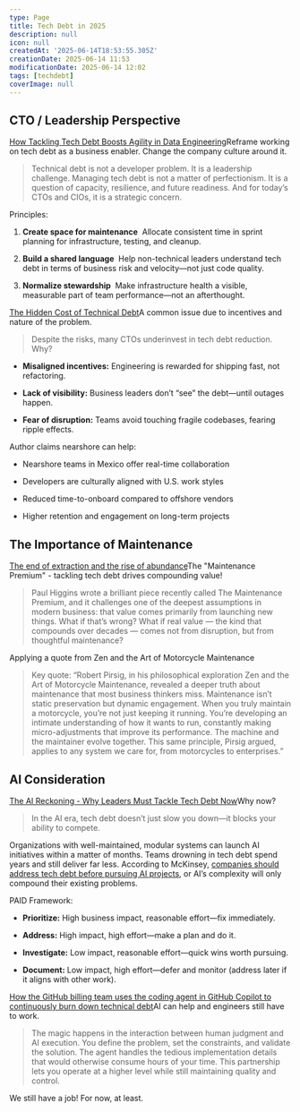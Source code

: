 ```yaml
---
type: Page
title: Tech Debt in 2025
description: null
icon: null
createdAt: '2025-06-14T18:53:55.305Z'
creationDate: 2025-06-14 11:53
modificationDate: 2025-06-14 12:02
tags: [techdebt]
coverImage: null
---
```


## CTO / Leadership Perspective

[How Tackling Tech Debt Boosts Agility in Data Engineering](https://ctomagazine.com/tackling-tech-debt-boosts-agility-data-engineering/)Reframe working on tech debt as a business enabler. Change the company culture around it.

> Technical debt is not a developer problem. It is a leadership challenge. Managing tech debt is not a matter of perfectionism. It is a question of capacity, resilience, and future readiness. And for today’s CTOs and CIOs, it is a strategic concern.

Principles:

1. **Create space for maintenance**  Allocate consistent time in sprint planning for infrastructure, testing, and cleanup.

2. **Build a shared language**  Help non-technical leaders understand tech debt in terms of business risk and velocity—not just code quality.

3. **Normalize stewardship**  Make infrastructure health a visible, measurable part of team performance—not an afterthought.

[The Hidden Cost of Technical Debt](https://sciodev.com/blog/the-hidden-cost-of-technical-debt/)A common issue due to incentives and nature of the problem.

> Despite the risks, many CTOs underinvest in tech debt reduction. Why?

- **Misaligned incentives:** Engineering is rewarded for shipping fast, not refactoring.

- **Lack of visibility:** Business leaders don’t “see” the debt—until outages happen.

- **Fear of disruption:** Teams avoid touching fragile codebases, fearing ripple effects.

Author claims nearshore can help:

- Nearshore teams in Mexico offer real-time collaboration

- Developers are culturally aligned with U.S. work styles

- Reduced time-to-onboard compared to offshore vendors

- Higher retention and engagement on long-term projects

## The Importance of Maintenance

[The end of extraction and the rise of abundance](https://bigthink.com/business/the-end-of-extraction-and-the-rise-of-abundance/)The "Maintenance Premium" - tackling tech debt drives compounding value!

> Paul Higgins wrote a brilliant piece recently called The Maintenance Premium, and it challenges one of the deepest assumptions in modern business: that value comes primarily from launching new things. What if that’s wrong? What if real value — the kind that compounds over decades — comes not from disruption, but from thoughtful maintenance?

Applying a quote from  Zen and the Art of Motorcycle Maintenance

> Key quote: “Robert Pirsig, in his philosophical exploration Zen and the Art of Motorcycle Maintenance, revealed a deeper truth about maintenance that most business thinkers miss. Maintenance isn’t static preservation but dynamic engagement. When you truly maintain a motorcycle, you’re not just keeping it running. You’re developing an intimate understanding of how it wants to run, constantly making micro-adjustments that improve its performance. The machine and the maintainer evolve together. This same principle, Pirsig argued, applies to any system we care for, from motorcycles to enterprises.”

## AI Consideration

[The AI Reckoning - Why Leaders Must Tackle Tech Debt Now](https://adams.io/blog/f/the-ai-reckoning-why-leaders-must-tackle-tech-debt-now)Why now?

> In the AI era, tech debt doesn’t just slow you down—it blocks your ability to compete.

Organizations with well-maintained, modular systems can launch AI initiatives within a matter of months. Teams drowning in tech debt spend years and still deliver far less. According to McKinsey, [companies should address tech debt before pursuing AI projects](https://www.mckinsey.com/capabilities/mckinsey-digital/our-insights/tech-debt-reclaiming-tech-equity), or AI’s complexity will only compound their existing problems.

PAID Framework:

- **Prioritize:** High business impact, reasonable effort—fix immediately.

- **Address:** High impact, high effort—make a plan and do it.

- **Investigate:** Low impact, reasonable effort—quick wins worth pursuing.

- **Document:** Low impact, high effort—defer and monitor (address later if it aligns with other work).

[How the GitHub billing team uses the coding agent in GitHub Copilot to continuously burn down technical debt](https://github.blog/ai-and-ml/github-copilot/how-the-github-billing-team-uses-the-coding-agent-in-github-copilot-to-continuously-burn-down-technical-debt/)AI can help and engineers still have to work.

> The magic happens in the interaction between human judgment and AI execution. You define the problem, set the constraints, and validate the solution. The agent handles the tedious implementation details that would otherwise consume hours of your time. This partnership lets you operate at a higher level while still maintaining quality and control.

We still have a job! For now, at least.
